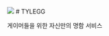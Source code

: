 <img src="https://capsule-render.vercel.app/api?type=모양&color=색상코드&height=높이&section=header&text=텍스트&fontSize=텍스트크기" />
# TYLEGG

게이머들을 위한 자신만의 명함 서비스

